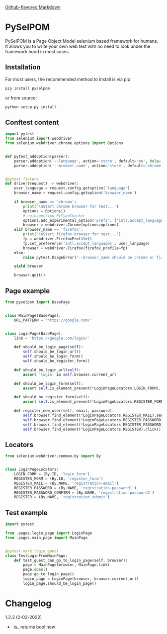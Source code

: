 [Github-flavored Markdown](https://guides.github.com/features/mastering-markdown/)

# PySelPOM

PySelPOM is a Page Object Model selenium based framework for humans. It allows you to write your own web test with no
need to look under the framework hood in most cases.

## Installation

For most users, the recommended method to install is via pip:

```cmd
pip install pyselpom
```

or from source:

```cmd
python setup.py install
```

## Conftest content

```python
import pytest
from selenium import webdriver
from selenium.webdriver.chrome.options import Options


def pytest_addoption(parser):
    parser.addoption('--language', action='store', default='en', help='Specify language param.')
    parser.addoption('--browser_name', action='store', default='chrome', help='Choose browser: chrome or firefox')


@pytest.fixture
def driver(request) -> webdriver:
    user_language = request.config.getoption('language')
    browser_name = request.config.getoption('browser_name')

    if browser_name == 'chrome':
        print('\nStart chrome browser for test...')
        options = Options()
        # noinspection PyTypeChecker
        options.add_experimental_option('prefs', {'intl.accept_languages': user_language})
        browser = webdriver.Chrome(options=options)
    elif browser_name == 'firefox':
        print('\nStart firefox browser for test...')
        fp = webdriver.FirefoxProfile()
        fp.set_preference('intl.accept_languages', user_language)
        browser = webdriver.Firefox(firefox_profile=fp)
    else:
        raise pytest.UsageError('--browser_name should be chrome or firefox')

    yield browser

    browser.quit()

```

## Page example

```python
from pyselpom import BasePage


class MainPage(BasePage):
    URL_PATTERN = 'https://google.com/'


class LoginPage(BasePage):
    link = 'https://google.com/login/'

    def should_be_login_page(self):
        self.should_be_login_url()
        self.should_be_login_form()
        self.should_be_register_form()

    def should_be_login_url(self):
        assert 'login' in self.browser.current_url

    def should_be_login_form(self):
        assert self.is_element_present(*LoginPageLocators.LOGIN_FORM), 'Login form does not exist.'

    def should_be_register_form(self):
        assert self.is_element_present(*LoginPageLocators.REGISTER_FORM), 'Register form does not exist.'

    def register_new_user(self, email, password):
        self.browser.find_element(*LoginPageLocators.REGISTER_MAIL).send_keys(email)
        self.browser.find_element(*LoginPageLocators.REGISTER_PASSWORD).send_keys(password)
        self.browser.find_element(*LoginPageLocators.REGISTER_PASSWORD_CONFIRM).send_keys(password)
        self.browser.find_element(*LoginPageLocators.REGISTER).click()
```

## Locators

```python
from selenium.webdriver.common.by import By


class LoginPageLocators:
    LOGIN_FORM = (By.ID, 'login_form')
    REGISTER_FORM = (By.ID, 'register_form')
    REGISTER_MAIL = (By.NAME, 'registration-email')
    REGISTER_PASSWORD = (By.NAME, 'registration-password1')
    REGISTER_PASSWORD_CONFIRM = (By.NAME, 'registration-password2')
    REGISTER = (By.NAME, 'registration_submit')
```

## Test example

```python
import pytest

from .pages.login_page import LoginPage
from .pages.main_page import MainPage


@pytest.mark.login_guest
class TestLoginFromMainPage:
    def test_guest_can_go_to_login_page(self, browser):
        page = MainPage(browser, MainPage.link)
        page.open()
        page.go_to_login_page()
        login_page = LoginPage(browser, browser.current_url)
        login_page.should_be_login_page()
```

# Changelog

1.2.3 (2-03-2022)

- .is_<methods> returns bool now
